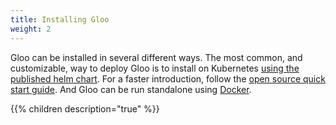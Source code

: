 ```yaml
---
title: Installing Gloo
weight: 2
---
```


Gloo can be installed in several different ways. The most common, and customizable, way to deploy Gloo is to
install on Kubernetes [using the published helm chart](install_with_helm). For a faster introduction,
follow the [open source quick start guide](quick_start). And Gloo can be run standalone using
[Docker](docker-compose).


{{% children description="true" %}}